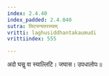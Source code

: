 ```yaml
---
index: 2.4.40
index_padded: 2.4.040
sutra: लिट्यन्यतरस्याम्‌
vritti: laghusiddhantakaumudi
vrittiindex: 555

---
```

अदो घसॢ वा स्याल्लिटि। जघास। उपधालोपः॥